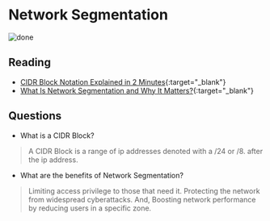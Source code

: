 # Network Segmentation

![done](https://external-content.duckduckgo.com/iu/?u=https%3A%2F%2Ftse2.mm.bing.net%2Fth%3Fid%3DOIP.bqeqXb7q-b7Gw9ForCxKlgHaDJ%26pid%3DApi&f=1)

## Reading

- [CIDR Block Notation Explained in 2 Minutes](https://medium.com/@acropoiesis/cidr-block-notation-explained-in-2-minutes-1010ec0dbc15){:target="_blank"}
- [What Is Network Segmentation and Why It Matters?](https://www.comptia.org/blog/security-awareness-training-network-segmentation){:target="_blank"}


## Questions
- What is a CIDR Block?<br>
>A CIDR Block is a range of ip addresses denoted with a /24 or /8. after the ip address.
- What are the benefits of Network Segmentation?<br>
>Limiting access privilege to those that need it. Protecting the network from widespread cyberattacks. And, Boosting network performance by reducing users in a specific zone.
